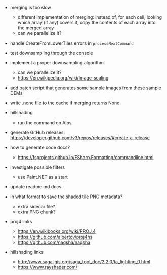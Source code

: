 ﻿- merging is too slow
    - different implementation of merging: instead of, for each cell, looking which array (if any) covers it, copy the contents of each array into the merged array
    - can we parallelize it?
- handle CreateFromLowerTiles errors in `processNextCommand`

- test downsampling through the console

- implement a proper downsampling algorithm
    - can we parallelize it?
    - https://en.wikipedia.org/wiki/Image_scaling

- add batch script that generates some sample images from these sample DEMs

- write .none file to the cache if merging returns None

- hillshading
    - run the command on Alps

- generate GitHub releases: https://developer.github.com/v3/repos/releases/#create-a-release

- how to generate code docs?
    - https://fsprojects.github.io/FSharp.Formatting/commandline.html

- investigate possible filters
    - use Paint.NET as a start
    
- update readme.md docs

- in what format to save the shaded tile PNG metadata?  
    - extra sidecar file?
    - extra PNG chunk?

- proj4 links
    - https://en.wikibooks.org/wiki/PROJ.4
    - https://github.com/albertov/proj4hs
    - https://github.com/naqsha/naqsha
- hillshading links
    - http://www.saga-gis.org/saga_tool_doc/2.2.0/ta_lighting_0.html
    - https://www.rayshader.com/